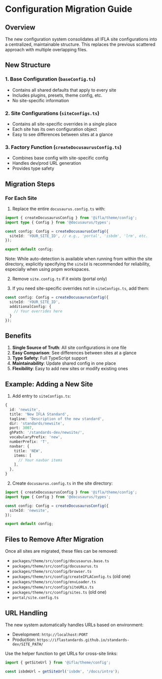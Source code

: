 # Configuration Migration Guide

## Overview

The new configuration system consolidates all IFLA site configurations into a centralized, maintainable structure. This replaces the previous scattered approach with multiple overlapping files.

## New Structure

### 1. Base Configuration (`baseConfig.ts`)
- Contains all shared defaults that apply to every site
- Includes plugins, presets, theme config, etc.
- No site-specific information

### 2. Site Configurations (`siteConfigs.ts`)
- Contains all site-specific overrides in a single place
- Each site has its own configuration object
- Easy to see differences between sites at a glance

### 3. Factory Function (`createDocusaurusConfig.ts`)
- Combines base config with site-specific config
- Handles dev/prod URL generation
- Provides type safety

## Migration Steps

### For Each Site

1. Replace the entire `docusaurus.config.ts` with:

```typescript
import { createDocusaurusConfig } from '@ifla/theme/config';
import type { Config } from '@docusaurus/types';

const config: Config = createDocusaurusConfig({
  siteId: 'YOUR_SITE_ID', // e.g., 'portal', 'isbdm', 'lrm', etc.
});

export default config;
```

Note: While auto-detection is available when running from within the site directory, explicitly specifying the `siteId` is recommended for reliability, especially when using pnpm workspaces.

2. Remove `site.config.ts` if it exists (portal only)

3. If you need site-specific overrides not in `siteConfigs.ts`, add them:

```typescript
const config: Config = createDocusaurusConfig({
  siteId: 'YOUR_SITE_ID',
  additionalConfig: {
    // Your overrides here
  }
});
```

## Benefits

1. **Single Source of Truth**: All site configurations in one file
2. **Easy Comparison**: See differences between sites at a glance
3. **Type Safety**: Full TypeScript support
4. **Maintainability**: Update shared config in one place
5. **Flexibility**: Easy to add new sites or modify existing ones

## Example: Adding a New Site

1. Add entry to `siteConfigs.ts`:

```typescript
{
  id: 'newsite',
  title: 'New IFLA Standard',
  tagline: 'Description of the new standard',
  dir: 'standards/newsite',
  port: 3007,
  ghPath: '/standards-dev/newsite/',
  vocabularyPrefix: 'new',
  numberPrefix: 'T',
  navbar: {
    title: 'NEW',
    items: [
      // Your navbar items
    ],
  },
}
```

2. Create `docusaurus.config.ts` in the site directory:

```typescript
import { createDocusaurusConfig } from '@ifla/theme/config';
import type { Config } from '@docusaurus/types';

const config: Config = createDocusaurusConfig({
  siteId: 'newsite',
});

export default config;
```

## Files to Remove After Migration

Once all sites are migrated, these files can be removed:
- `packages/theme/src/config/docusaurus.base.ts`
- `packages/theme/src/config/docusaurus.ts`
- `packages/theme/src/config/browser.ts`
- `packages/theme/src/config/createIFLAConfig.ts` (old one)
- `packages/theme/src/config/envLoader.ts`
- `packages/theme/src/config/siteURLs.ts`
- `packages/theme/src/config/sites.ts` (old one)
- `portal/site.config.ts`

## URL Handling

The new system automatically handles URLs based on environment:
- Development: `http://localhost:PORT`
- Production: `https://iflastandards.github.io/standards-dev/SITE_PATH/`

Use the helper function to get URLs for cross-site links:

```typescript
import { getSiteUrl } from '@ifla/theme/config';

const isbdmUrl = getSiteUrl('isbdm', '/docs/intro');
```
